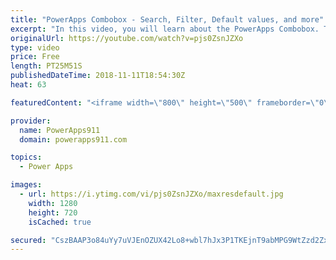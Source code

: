 ```yaml
---
title: "PowerApps Combobox - Search, Filter, Default values, and more"
excerpt: "In this video, you will learn about the PowerApps Combobox. There are examples for configuring, searching, filtering, selected vs. selecteditems, default vs defaultitems, datasources, items, and more. Lots of things to learn on this control  For more help check out PowerApps911 https://www.powerapps911.com"
originalUrl: https://youtube.com/watch?v=pjs0ZsnJZXo
type: video
price: Free
length: PT25M51S
publishedDateTime: 2018-11-11T18:54:30Z
heat: 63

featuredContent: "<iframe width=\"800\" height=\"500\" frameborder=\"0\" src=\"https://www.youtube.com/embed/pjs0ZsnJZXo\" allow=\"accelerometer; autoplay; encrypted-media; gyroscope; picture-in-picture\" allowfullscreen></iframe>"

provider:
  name: PowerApps911
  domain: powerapps911.com

topics:
  - Power Apps

images:
  - url: https://i.ytimg.com/vi/pjs0ZsnJZXo/maxresdefault.jpg
    width: 1280
    height: 720
    isCached: true

secured: "CszBAAP3o84uYy7uVJEnOZUX42Lo8+wbl7hJx3P1TKEjnT9abMPG9WtZzd2Zx74m3P1g3znq+dlvniU27LkJkb8mrv8raPGkhuD7yZvpmYGPa90EHjPiXIT0RcQ6rE/cJTRjO6lRg1ci8tSjMIT5Zf5NaRpKMI58/inaOQ9xeqlEvSnEU+xwRJJuGiBLhYwtwYFeAv6SdLwVt7P1+4/EnVfJNG0RNC1pes2tiY9izr2ErgQ8/DUO7SDndi5k8Ig8OkZ4I4NxbsfhPwo4sO0c7+Yu85BSr8zC3DqO6m6deJaqusCEJC+ybMpxpH0cZYCcmtIJnr0fe3K1hQCO3Xq2Xob2rRoE2AyVpOJwN10g+ZOviZqglgKXSuBT1VnaRteTPbu9gsI1Z6wp3q/gD3tTRA==;UPF2ZnwDI+eByterEiwTpg=="
---
```


